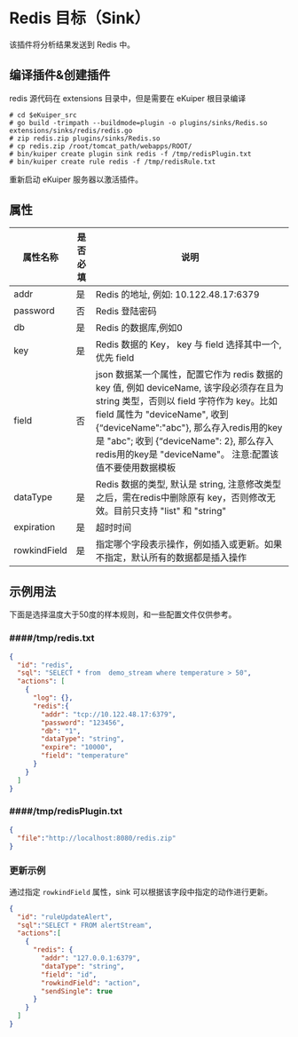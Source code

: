 # Redis 目标（Sink）

该插件将分析结果发送到 Redis 中。
## 编译插件&创建插件

redis 源代码在 extensions 目录中，但是需要在 eKuiper 根目录编译
```shell
# cd $eKuiper_src
# go build -trimpath --buildmode=plugin -o plugins/sinks/Redis.so extensions/sinks/redis/redis.go
# zip redis.zip plugins/sinks/Redis.so
# cp redis.zip /root/tomcat_path/webapps/ROOT/
# bin/kuiper create plugin sink redis -f /tmp/redisPlugin.txt
# bin/kuiper create rule redis -f /tmp/redisRule.txt
```

重新启动 eKuiper 服务器以激活插件。

## 属性

| 属性名称         | 是否必填 | 说明                                                                                                                                                                                                                                       |
|--------------|------|------------------------------------------------------------------------------------------------------------------------------------------------------------------------------------------------------------------------------------------|
| addr         | 是    | Redis 的地址, 例如: 10.122.48.17:6379                                                                                                                                                                                                         |
| password     | 否    | Redis 登陆密码                                                                                                                                                                                                                               |
| db           | 是    | Redis 的数据库,例如0                                                                                                                                                                                                                           |
| key          | 是    | Redis 数据的 Key， key 与 field 选择其中一个, 优先 field                                                                                                                                                                                              |
| field        | 否    | json 数据某一个属性，配置它作为 redis 数据的 key 值, 例如 deviceName, 该字段必须存在且为 string 类型，否则以 field 字符作为 key。比如 field 属性为 "deviceName", 收到 {“deviceName":"abc"}, 那么存入redis用的key是 "abc"; 收到 {“deviceName": 2}, 那么存入redis用的key是 "deviceName"。 注意:配置该值不要使用数据模板 |
| dataType     | 是    | Redis 数据的类型, 默认是 string, 注意修改类型之后，需在redis中删除原有 key，否则修改无效。目前只支持 "list" 和 "string"                                                                                                                                                        |
| expiration   | 是    | 超时时间                                                                                                                                                                                                                                     |
| rowkindField | 是    | 指定哪个字段表示操作，例如插入或更新。如果不指定，默认所有的数据都是插入操作                                                                                                                                                                                                   |

## 示例用法

下面是选择温度大于50度的样本规则，和一些配置文件仅供参考。

### ####/tmp/redis.txt
```json
{
  "id": "redis",
  "sql": "SELECT * from  demo_stream where temperature > 50",
  "actions": [
    {
      "log": {},
      "redis":{
        "addr": "tcp://10.122.48.17:6379",
        "password": "123456",
        "db": "1",
        "dataType": "string",
        "expire": "10000",
        "field": "temperature"
      }
    }
  ]
}
```
### ####/tmp/redisPlugin.txt
```json
{
  "file":"http://localhost:8080/redis.zip"
}
```

### 更新示例

通过指定 `rowkindField` 属性，sink 可以根据该字段中指定的动作进行更新。

```json
{
  "id": "ruleUpdateAlert",
  "sql":"SELECT * FROM alertStream",
  "actions":[
    {
      "redis": {
        "addr": "127.0.0.1:6379",
        "dataType": "string",
        "field": "id",
        "rowkindField": "action",
        "sendSingle": true
      }
    }
  ]
}
```